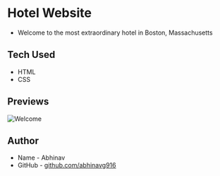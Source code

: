 # Hotel Website
* Welcome to the most extraordinary hotel in Boston, Massachusetts

## Tech Used
* HTML
* CSS 

## Previews
![Welcome](https://github.com/abhinavg916/hotel-bt/blob/master/Preview/LQ/Hotel-BT-Welcome-min.png)

## Author
* Name - Abhinav
* GitHub - [github.com/abhinavg916](https://github.com/abhinavg916)
